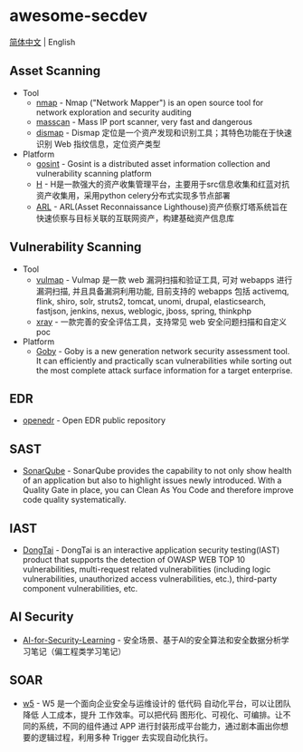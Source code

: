 # awesome-secdev
[简体中文](/README.md) | English

## Asset Scanning
- Tool
  - [nmap](https://github.com/nmap/nmap) - Nmap ("Network Mapper") is an open source tool for network exploration and security auditing
  - [masscan](https://github.com/robertdavidgraham/masscan) - Mass IP port scanner, very fast and dangerous
  - [dismap](https://github.com/zhzyker/dismap) - Dismap 定位是一个资产发现和识别工具；其特色功能在于快速识别 Web 指纹信息，定位资产类型
- Platform
  - [gosint](https://github.com/1in9e/gosint) - Gosint is a distributed asset information collection and vulnerability scanning platform
  - [H](https://github.com/SiJiDo/H) - H是一款强大的资产收集管理平台，主要用于src信息收集和红蓝对抗资产收集用，采用python celery分布式实现多节点部署
  - [ARL](https://github.com/TophantTechnology/ARL) - ARL(Asset Reconnaissance Lighthouse)资产侦察灯塔系统旨在快速侦察与目标关联的互联网资产，构建基础资产信息库

## Vulnerability Scanning
- Tool
  - [vulmap](https://github.com/zhzyker/vulmap) - Vulmap 是一款 web 漏洞扫描和验证工具, 可对 webapps 进行漏洞扫描, 并且具备漏洞利用功能, 目前支持的 webapps 包括 activemq, flink, shiro, solr, struts2, tomcat, unomi, drupal, elasticsearch, fastjson, jenkins, nexus, weblogic, jboss, spring, thinkphp
  - [xray](https://github.com/chaitin/xray) - 一款完善的安全评估工具，支持常见 web 安全问题扫描和自定义 poc
- Platform
  - [Goby](https://github.com/gobysec/Goby) - Goby is a new generation network security assessment tool. It can efficiently and practically scan vulnerabilities while sorting out the most complete attack surface information for a target enterprise.

## EDR
- [openedr](https://github.com/ComodoSecurity/openedr) - Open EDR public repository

## SAST
- [SonarQube](https://github.com/SonarSource/sonarqube) - SonarQube provides the capability to not only show health of an application but also to highlight issues newly introduced. With a Quality Gate in place, you can Clean As You Code and therefore improve code quality systematically.

## IAST
- [DongTai](https://github.com/HXSecurity/DongTai) - DongTai is an interactive application security testing(IAST) product that supports the detection of OWASP WEB TOP 10 vulnerabilities, multi-request related vulnerabilities (including logic vulnerabilities, unauthorized access vulnerabilities, etc.), third-party component vulnerabilities, etc.

## AI Security
- [AI-for-Security-Learning](https://github.com/404notf0und/AI-for-Security-Learning) - 安全场景、基于AI的安全算法和安全数据分析学习笔记（偏工程类学习笔记）

## SOAR
- [w5](https://github.com/w5teams/w5) - W5 是一个面向企业安全与运维设计的 低代码 自动化平台，可以让团队降低 人工成本，提升 工作效率。可以把代码 图形化、可视化、可编排。让不同的系统，不同的组件通过 APP 进行封装形成平台能力，通过剧本画出你想要的逻辑过程，利用多种 Trigger 去实现自动化执行。
